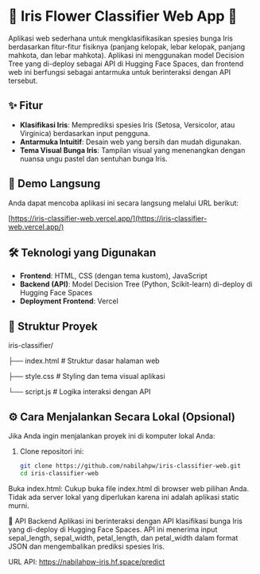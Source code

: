 # 🌸 Iris Flower Classifier Web App 🌸

Aplikasi web sederhana untuk mengklasifikasikan spesies bunga Iris berdasarkan fitur-fitur fisiknya (panjang kelopak, lebar kelopak, panjang mahkota, dan lebar mahkota). Aplikasi ini menggunakan model Decision Tree yang di-deploy sebagai API di Hugging Face Spaces, dan frontend web ini berfungsi sebagai antarmuka untuk berinteraksi dengan API tersebut.

## ✨ Fitur
- **Klasifikasi Iris**: Memprediksi spesies Iris (Setosa, Versicolor, atau Virginica) berdasarkan input pengguna.
- **Antarmuka Intuitif**: Desain web yang bersih dan mudah digunakan.
- **Tema Visual Bunga Iris**: Tampilan visual yang menenangkan dengan nuansa ungu pastel dan sentuhan bunga Iris.

## 🚀 Demo Langsung
Anda dapat mencoba aplikasi ini secara langsung melalui URL berikut:

[https://iris-classifier-web.vercel.app/](https://iris-classifier-web.vercel.app/)

## 🛠️ Teknologi yang Digunakan
- **Frontend**: HTML, CSS (dengan tema kustom), JavaScript
- **Backend (API)**: Model Decision Tree (Python, Scikit-learn) di-deploy di Hugging Face Spaces
- **Deployment Frontend**: Vercel

## 📄 Struktur Proyek

iris-classifier/

├── index.html    # Struktur dasar halaman web

├── style.css     # Styling dan tema visual aplikasi

└── script.js     # Logika interaksi dengan API

## ⚙️ Cara Menjalankan Secara Lokal (Opsional)
Jika Anda ingin menjalankan proyek ini di komputer lokal Anda:

1. Clone repositori ini:
   ```bash
   git clone https://github.com/nabilahpw/iris-classifier-web.git
   cd iris-classifier-web

Buka index.html:
Cukup buka file index.html di browser web pilihan Anda. Tidak ada server lokal yang diperlukan karena ini adalah aplikasi static murni.

🔗 API Backend
Aplikasi ini berinteraksi dengan API klasifikasi bunga Iris yang di-deploy di Hugging Face Spaces. API ini menerima input sepal_length, sepal_width, petal_length, dan petal_width dalam format JSON dan mengembalikan prediksi spesies Iris.

URL API: https://nabilahpw-iris.hf.space/predict

